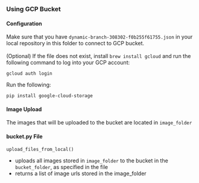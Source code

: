 ### Using GCP Bucket

#### Configuration
Make sure that you have `dynamic-branch-308302-f0b255f61755.json` in your local repository in this folder to connect to GCP bucket. \
\
(Optional) If the file does not exist, install `brew install gcloud` and run the following command to log into your GCP account:
``` 
gcloud auth login
```

Run the following:
```
pip install google-cloud-storage
```

#### Image Upload
The images that will be uploaded to the bucket are located in `image_folder`

#### bucket.py File
`upload_files_from_local()`
- uploads all images stored in `image_folder` to the bucket in the `bucket_folder`, as specified in the file 
- returns a list of image urls stored in the image_folder

